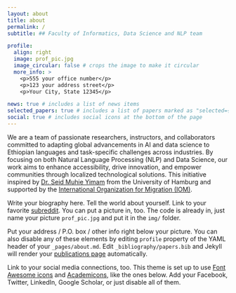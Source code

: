 ```yaml
---
layout: about
title: about
permalink: /
subtitle: ## Faculty of Informatics, Data Science and NLP team

profile:
  align: right
  image: prof_pic.jpg
  image_circular: false # crops the image to make it circular
  more_info: >
    <p>555 your office number</p>
    <p>123 your address street</p>
    <p>Your City, State 12345</p>

news: true # includes a list of news items
selected_papers: true # includes a list of papers marked as "selected={true}"
social: true # includes social icons at the bottom of the page
---
```


We are a team of passionate researchers, instructors, and collaborators committed to adapting global advancements in AI and data science to Ethiopian languages and task-specific challenges across industries. By focusing on both Natural Language Processing (NLP) and Data Science, our work aims to enhance accessibility, drive innovation, and empower communities through localized technological solutions. This initiative inspired by [Dr. Seid Muhie Yimam](https://seyyaw.github.io/) from the University of Hamburg and supported by the [International Organization for Migration (IOM)](https://www.iom.int/).

Write your biography here. Tell the world about yourself. Link to your favorite [subreddit](http://reddit.com). You can put a picture in, too. The code is already in, just name your picture `prof_pic.jpg` and put it in the `img/` folder.

Put your address / P.O. box / other info right below your picture. You can also disable any of these elements by editing `profile` property of the YAML header of your `_pages/about.md`. Edit `_bibliography/papers.bib` and Jekyll will render your [publications page](/al-folio/publications/) automatically.

Link to your social media connections, too. This theme is set up to use [Font Awesome icons](https://fontawesome.com/) and [Academicons](https://jpswalsh.github.io/academicons/), like the ones below. Add your Facebook, Twitter, LinkedIn, Google Scholar, or just disable all of them.
